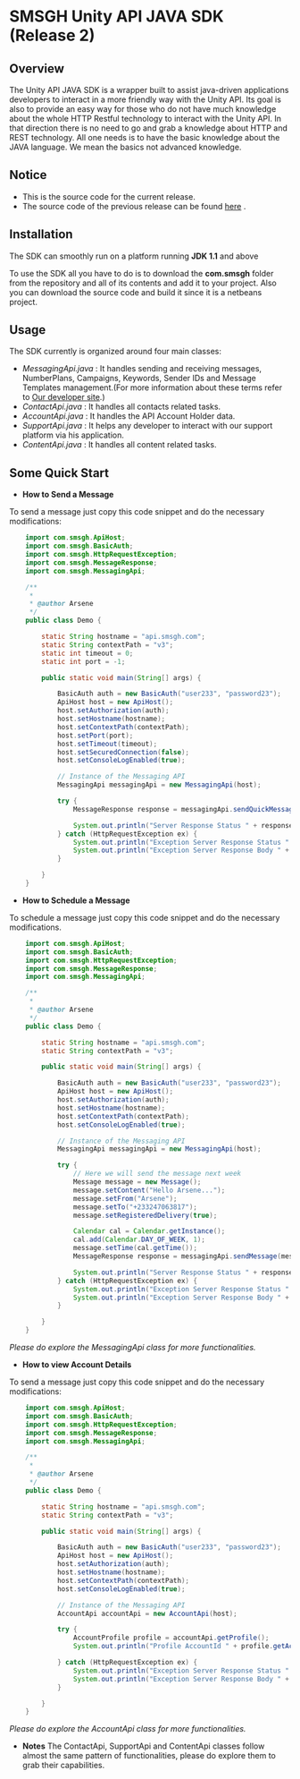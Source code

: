 SMSGH Unity API JAVA SDK (Release 2)
===================================

## **Overview**

The Unity API JAVA SDK is a wrapper built to assist java-driven applications developers to interact in a more friendly way with the Unity API.
Its goal is also to provide an easy way for those who do not have much knowledge about the whole HTTP Restful technology to interact with the Unity API.
In that direction there is no need to go and grab a knowledge about HTTP and REST technology. 
All one needs is to have the basic knowledge about the JAVA language. We mean the basics not advanced knowledge.

## **Notice**
* This is the source code for the current release.
* The source code of the previous release can be found [here](https://github.com/smsgh/smsghapi-java/tree/release-1) .
## **Installation**

The SDK can smoothly run on a platform running **JDK 1.1** and above
 
To use the SDK all you have to do is to download the **com.smsgh** folder from the repository and all of its contents and add it to your project. Also you can download the source code and build it since it 
is a netbeans project. 



## **Usage**

The SDK currently is organized around four main classes:

* *MessagingApi.java* : 
    It handles sending and receiving messages, NumberPlans, Campaigns, Keywords, Sender IDs and Message Templates management.(For more information about these terms refer to [Our developer site](http://developers.smsgh.com/).)
* *ContactApi.java* : 
        It handles all contacts related tasks. 
* *AccountApi.java* : 
        It handles the API Account Holder data.
* *SupportApi.java* : 
        It helps any developer to interact with our support platform via his application.
* *ContentApi.java* : 
        It handles all content related tasks.

## **Some Quick Start**

* **How to Send a Message**

To send a message just copy this code snippet and do the necessary modifications:
```java
    import com.smsgh.ApiHost;
    import com.smsgh.BasicAuth;
    import com.smsgh.HttpRequestException;
    import com.smsgh.MessageResponse;
    import com.smsgh.MessagingApi;

    /**
     *
     * @author Arsene
     */
    public class Demo {

        static String hostname = "api.smsgh.com";
        static String contextPath = "v3";
        static int timeout = 0;
        static int port = -1;

        public static void main(String[] args) {

            BasicAuth auth = new BasicAuth("user233", "password23");
            ApiHost host = new ApiHost();
            host.setAuthorization(auth);
            host.setHostname(hostname);
            host.setContextPath(contextPath);
            host.setPort(port);
            host.setTimeout(timeout);
            host.setSecuredConnection(false);
            host.setConsoleLogEnabled(true);

            // Instance of the Messaging API
            MessagingApi messagingApi = new MessagingApi(host);

            try {
                MessageResponse response = messagingApi.sendQuickMessage("+233245657867", "+233245098456", "Hello THe JAVA SDK R2 Test is ongoing... ");

                System.out.println("Server Response Status " + response.getStatus());
            } catch (HttpRequestException ex) {
                System.out.println("Exception Server Response Status " + ex.getHttpResponse().getStatus());
                System.out.println("Exception Server Response Body " + ex.getHttpResponse().getBodyAsString());
            }

        }
    }
```
* **How to Schedule a Message**

To schedule a message just copy this code snippet and do the necessary modifications.
```java
    import com.smsgh.ApiHost;
    import com.smsgh.BasicAuth;
    import com.smsgh.HttpRequestException;
    import com.smsgh.MessageResponse;
    import com.smsgh.MessagingApi;

    /**
     *
     * @author Arsene
     */
    public class Demo {

        static String hostname = "api.smsgh.com";
        static String contextPath = "v3";

        public static void main(String[] args) {

            BasicAuth auth = new BasicAuth("user233", "password23");
            ApiHost host = new ApiHost();
            host.setAuthorization(auth);
            host.setHostname(hostname);
            host.setContextPath(contextPath);
            host.setConsoleLogEnabled(true);

            // Instance of the Messaging API
            MessagingApi messagingApi = new MessagingApi(host);

            try {
                // Here we will send the message next week
                Message message = new Message();
                message.setContent("Hello Arsene...");
                message.setFrom("Arsene");
                message.setTo("+233247063817");
                message.setRegisteredDelivery(true);

                Calendar cal = Calendar.getInstance();
                cal.add(Calendar.DAY_OF_WEEK, 1);
                message.setTime(cal.getTime());
                MessageResponse response = messagingApi.sendMessage(message);

                System.out.println("Server Response Status " + response.getStatus());
            } catch (HttpRequestException ex) {
                System.out.println("Exception Server Response Status " + ex.getHttpResponse().getStatus());
                System.out.println("Exception Server Response Body " + ex.getHttpResponse().getBodyAsString());
            }

        }
    }
```
*Please do explore the MessagingApi class for more functionalities.*

* **How to view Account Details**

To send a message just copy this code snippet and do the necessary modifications:
```java
    import com.smsgh.ApiHost;
    import com.smsgh.BasicAuth;
    import com.smsgh.HttpRequestException;
    import com.smsgh.MessageResponse;
    import com.smsgh.MessagingApi;

    /**
     *
     * @author Arsene
     */
    public class Demo {

        static String hostname = "api.smsgh.com";
        static String contextPath = "v3";

        public static void main(String[] args) {

            BasicAuth auth = new BasicAuth("user233", "password23");
            ApiHost host = new ApiHost();
            host.setAuthorization(auth);
            host.setHostname(hostname);
            host.setContextPath(contextPath);
            host.setConsoleLogEnabled(true);

            // Instance of the Messaging API
            AccountApi accountApi = new AccountApi(host);

            try {
                AccountProfile profile = accountApi.getProfile();
                System.out.println("Profile AccountId " + profile.getAccountId());

            } catch (HttpRequestException ex) {
                System.out.println("Exception Server Response Status " + ex.getHttpResponse().getStatus());
                System.out.println("Exception Server Response Body " + ex.getHttpResponse().getBodyAsString());
            }

        }
    }
```
*Please do explore the AccountApi class for more functionalities.*

* **Notes**
The ContactApi, SupportApi and ContentApi classes follow almost the same pattern of functionalities, please do explore them to grab their capabilities.